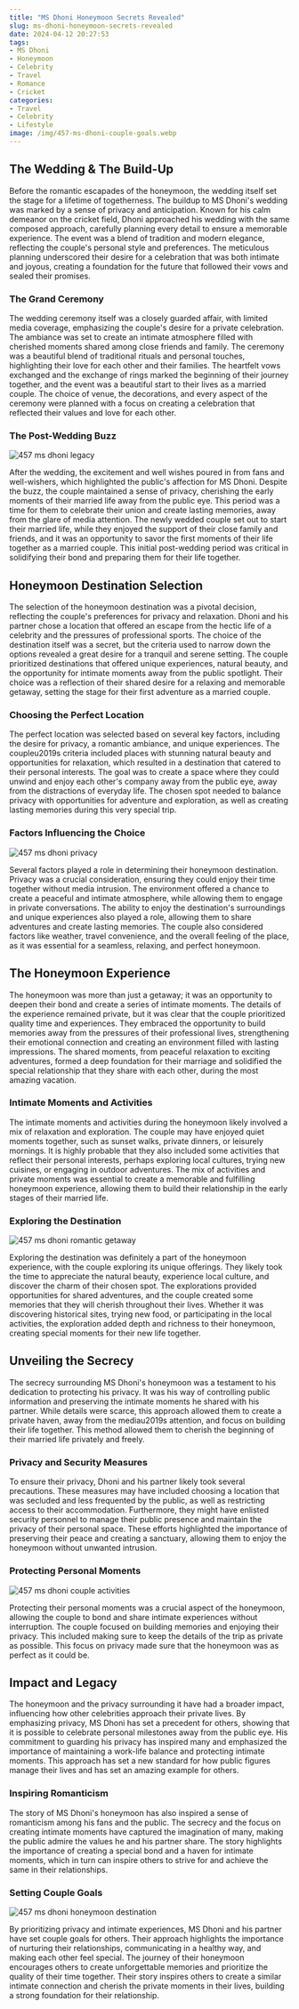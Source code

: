 ```yaml
---
title: "MS Dhoni Honeymoon Secrets Revealed"
slug: ms-dhoni-honeymoon-secrets-revealed
date: 2024-04-12 20:27:53
tags:
- MS Dhoni
- Honeymoon
- Celebrity
- Travel
- Romance
- Cricket
categories:
- Travel
- Celebrity
- Lifestyle
image: /img/457-ms-dhoni-couple-goals.webp 
---
```

## The Wedding & The Build-Up

Before the romantic escapades of the honeymoon, the wedding itself set the stage for a lifetime of togetherness. The buildup to MS Dhoni's wedding was marked by a sense of privacy and anticipation. Known for his calm demeanor on the cricket field, Dhoni approached his wedding with the same composed approach, carefully planning every detail to ensure a memorable experience. The event was a blend of tradition and modern elegance, reflecting the couple's personal style and preferences. The meticulous planning underscored their desire for a celebration that was both intimate and joyous, creating a foundation for the future that followed their vows and sealed their promises.

### The Grand Ceremony

The wedding ceremony itself was a closely guarded affair, with limited media coverage, emphasizing the couple's desire for a private celebration. The ambiance was set to create an intimate atmosphere filled with cherished moments shared among close friends and family. The ceremony was a beautiful blend of traditional rituals and personal touches, highlighting their love for each other and their families. The heartfelt vows exchanged and the exchange of rings marked the beginning of their journey together, and the event was a beautiful start to their lives as a married couple. The choice of venue, the decorations, and every aspect of the ceremony were planned with a focus on creating a celebration that reflected their values and love for each other.

### The Post-Wedding Buzz

![457 ms dhoni legacy](/img/457-ms-dhoni-legacy.webp)

After the wedding, the excitement and well wishes poured in from fans and well-wishers, which highlighted the public's affection for MS Dhoni. Despite the buzz, the couple maintained a sense of privacy, cherishing the early moments of their married life away from the public eye. This period was a time for them to celebrate their union and create lasting memories, away from the glare of media attention. The newly wedded couple set out to start their married life, while they enjoyed the support of their close family and friends, and it was an opportunity to savor the first moments of their life together as a married couple. This initial post-wedding period was critical in solidifying their bond and preparing them for their life together.

## Honeymoon Destination Selection

The selection of the honeymoon destination was a pivotal decision, reflecting the couple's preferences for privacy and relaxation. Dhoni and his partner chose a location that offered an escape from the hectic life of a celebrity and the pressures of professional sports. The choice of the destination itself was a secret, but the criteria used to narrow down the options revealed a great desire for a tranquil and serene setting. The couple prioritized destinations that offered unique experiences, natural beauty, and the opportunity for intimate moments away from the public spotlight. Their choice was a reflection of their shared desire for a relaxing and memorable getaway, setting the stage for their first adventure as a married couple.

### Choosing the Perfect Location

The perfect location was selected based on several key factors, including the desire for privacy, a romantic ambiance, and unique experiences. The coupleu2019s criteria included places with stunning natural beauty and opportunities for relaxation, which resulted in a destination that catered to their personal interests. The goal was to create a space where they could unwind and enjoy each other's company away from the public eye, away from the distractions of everyday life. The chosen spot needed to balance privacy with opportunities for adventure and exploration, as well as creating lasting memories during this very special trip.

### Factors Influencing the Choice

![457 ms dhoni privacy](/img/457-ms-dhoni-privacy.webp)

Several factors played a role in determining their honeymoon destination. Privacy was a crucial consideration, ensuring they could enjoy their time together without media intrusion. The environment offered a chance to create a peaceful and intimate atmosphere, while allowing them to engage in private conversations. The ability to enjoy the destination's surroundings and unique experiences also played a role, allowing them to share adventures and create lasting memories. The couple also considered factors like weather, travel convenience, and the overall feeling of the place, as it was essential for a seamless, relaxing, and perfect honeymoon.

## The Honeymoon Experience

The honeymoon was more than just a getaway; it was an opportunity to deepen their bond and create a series of intimate moments. The details of the experience remained private, but it was clear that the couple prioritized quality time and experiences. They embraced the opportunity to build memories away from the pressures of their professional lives, strengthening their emotional connection and creating an environment filled with lasting impressions. The shared moments, from peaceful relaxation to exciting adventures, formed a deep foundation for their marriage and solidified the special relationship that they share with each other, during the most amazing vacation.

### Intimate Moments and Activities

The intimate moments and activities during the honeymoon likely involved a mix of relaxation and exploration. The couple may have enjoyed quiet moments together, such as sunset walks, private dinners, or leisurely mornings. It is highly probable that they also included some activities that reflect their personal interests, perhaps exploring local cultures, trying new cuisines, or engaging in outdoor adventures. The mix of activities and private moments was essential to create a memorable and fulfilling honeymoon experience, allowing them to build their relationship in the early stages of their married life.

### Exploring the Destination

![457 ms dhoni romantic getaway](/img/457-ms-dhoni-romantic-getaway.webp)

Exploring the destination was definitely a part of the honeymoon experience, with the couple exploring its unique offerings. They likely took the time to appreciate the natural beauty, experience local culture, and discover the charm of their chosen spot. The explorations provided opportunities for shared adventures, and the couple created some memories that they will cherish throughout their lives. Whether it was discovering historical sites, trying new food, or participating in the local activities, the exploration added depth and richness to their honeymoon, creating special moments for their new life together.

## Unveiling the Secrecy

The secrecy surrounding MS Dhoni's honeymoon was a testament to his dedication to protecting his privacy. It was his way of controlling public information and preserving the intimate moments he shared with his partner. While details were scarce, this approach allowed them to create a private haven, away from the mediau2019s attention, and focus on building their life together. This method allowed them to cherish the beginning of their married life privately and freely.

### Privacy and Security Measures

To ensure their privacy, Dhoni and his partner likely took several precautions. These measures may have included choosing a location that was secluded and less frequented by the public, as well as restricting access to their accommodation. Furthermore, they might have enlisted security personnel to manage their public presence and maintain the privacy of their personal space. These efforts highlighted the importance of preserving their peace and creating a sanctuary, allowing them to enjoy the honeymoon without unwanted intrusion.

### Protecting Personal Moments

![457 ms dhoni couple activities](/img/457-ms-dhoni-couple-activities.webp)

Protecting their personal moments was a crucial aspect of the honeymoon, allowing the couple to bond and share intimate experiences without interruption. The couple focused on building memories and enjoying their privacy. This included making sure to keep the details of the trip as private as possible. This focus on privacy made sure that the honeymoon was as perfect as it could be.

## Impact and Legacy

The honeymoon and the privacy surrounding it have had a broader impact, influencing how other celebrities approach their private lives. By emphasizing privacy, MS Dhoni has set a precedent for others, showing that it is possible to celebrate personal milestones away from the public eye. His commitment to guarding his privacy has inspired many and emphasized the importance of maintaining a work-life balance and protecting intimate moments. This approach has set a new standard for how public figures manage their lives and has set an amazing example for others.

### Inspiring Romanticism

The story of MS Dhoni's honeymoon has also inspired a sense of romanticism among his fans and the public. The secrecy and the focus on creating intimate moments have captured the imagination of many, making the public admire the values he and his partner share. The story highlights the importance of creating a special bond and a haven for intimate moments, which in turn can inspire others to strive for and achieve the same in their relationships.

### Setting Couple Goals

![457 ms dhoni honeymoon destination](/img/457-ms-dhoni-honeymoon-destination.webp)

By prioritizing privacy and intimate experiences, MS Dhoni and his partner have set couple goals for others. Their approach highlights the importance of nurturing their relationships, communicating in a healthy way, and making each other feel special. The journey of their honeymoon encourages others to create unforgettable memories and prioritize the quality of their time together. Their story inspires others to create a similar intimate connection and cherish the private moments in their lives, building a strong foundation for their relationship.

